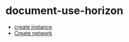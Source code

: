 # document-use-horizon

- [create instance](./create%20instance/readme.md)
- [Create network](./create%20network/readme.md)
